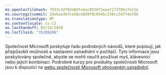 ```yaml
---
ms.openlocfilehash: 7933c42f82d8dfedac952871eaa717378bcfe12e
ms.sourcegitcommit: 25e6aa3bfce58ce8d9f8c054bc338cc3dff4a78b
ms.translationtype: MT
ms.contentlocale: cs-CZ
ms.lasthandoff: 03/14/2019
ms.locfileid: "35289286"
---
```

Společnost Microsoft poskytuje řadu podrobných návodů, které popisují, jak přizpůsobit možnosti a nastavení usnadnění v počítači. Tyto informace jsou poskytovány společně, abyste se mohli naučit používat myš, klávesnici nebo jejich kombinaci. Podrobné kurzy pro produkty společnosti Microsoft jsou k dispozici na [webu společnosti Microsoft věnovaném usnadnění](http://go.microsoft.com/fwlink/?LinkId=8431).
